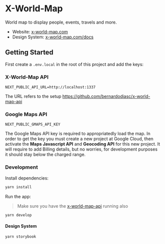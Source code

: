 # X-World-Map

World map to display people, events, travels and more.

- Website: [x-world-map.com](https://x-world-map.com/)
- Design System: [x-world-map.com/docs](https://x-world-map.com/docs/)

## Getting Started

First create a `.env.local` in the root of this project and add the keys:

### X-World-Map API

```
NEXT_PUBLIC_API_URL=http://localhost:1337
```

The URL refers to the setup https://github.com/bernardodiasc/x-world-map-api

### Google Maps API

```
NEXT_PUBLIC_GMAPS_API_KEY
```

The Google Maps API key is required to appropriatedly load the map. In order to get the key you must create a new project at Google Cloud, then activate the **Maps Javascript API** and **Geocoding API** for this new project. It will require to add Billing details, but no worries, for development purposes it should stay below the charged range.

### Development

Install dependencies:

```bash
yarn install
```

Run the app:

> Make sure you have the [x-world-map-api](https://github.com/bernardodiasc/x-world-map-api) running also

```bash
yarn develop
```

#### Design System

```bash
yarn storybook
```
